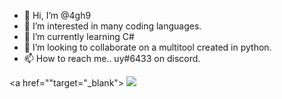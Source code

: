 - 👋 Hi, I’m @4gh9
- 👀 I’m interested in many coding languages.
- 🌱 I’m currently learning C#
- 💞️ I’m looking to collaborate on a multitool created in python.
- 📫 How to reach me.. uy#6433 on discord.



<a href=""target="_blank"> <img src="https://discord.c99.nl/widget/theme-1/909623557670187090.png"/></a>
